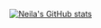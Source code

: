 [![Neila's GitHub stats](https://github-readme-stats.vercel.app/api?username=neila)](https://github.com/anuraghazra/github-readme-stats)
